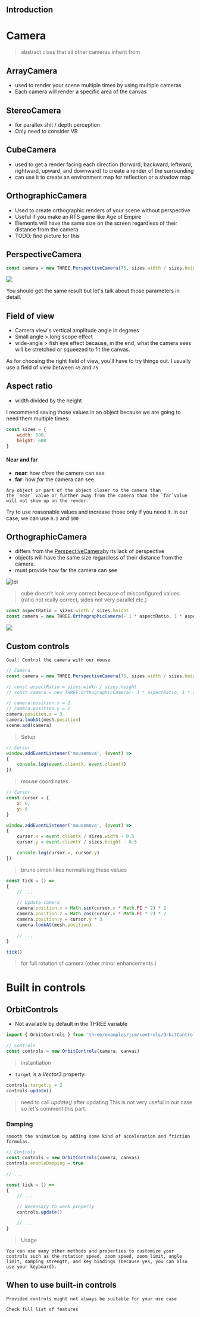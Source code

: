 ## Introduction
# Camera
> abstract class that all other cameras inherit from 

## ArrayCamera

- used to render your scene multiple times by using multiple cameras
- Each camera will render a specific area of the canvas

## StereoCamera

- for parallex shit / depth perception
- Only need to consider VR

## CubeCamera

- used to get a render facing each direction (forward, backward, leftward, rightward, upward, and downward) to create a render of the surrounding
- can use it to create an environment map for reflection or a shadow map

## OrthographicCamera

- Used to create orthographic renders of your scene without perspective
- Useful if you make an RTS game like Age of Empire
- Elements will have the same size on the screen regardless of their distance from the camera
- TODO: find picture for this

## PerspectiveCamera

```javascript
const camera = new THREE.PerspectiveCamera(75, sizes.width / sizes.height, 1, 100)
```

![](https://threejs-journey.com/assets/lessons/7/000.png)

You should get the same result but let's talk about those parameters in detail.

## Field of view

- Camera view's vertical amplitude angle in degrees
- Small angle >  long scope effect
- wide-angle > fish eye effect because, in the end, what the camera sees will be stretched or squeezed to fit the canvas.

As for choosing the right field of view, you'll have to try things out. I usually use a field of view between `45` and `75`

## Aspect ratio
- width divided by the height

I recommend saving those values in an object because we are going to need them multiple times:

```javascript
const sizes = {
    width: 800,
    height: 600
}
```

#### Near and far  [](https://threejs-journey.com/lessons/transform-objects#near-and-far)

- **near**: how _close_ the camera can see
- **far**:  how _far_ the camera can see
```
Any object or part of the object closer to the camera than the `near` value or further away from the camera than the `far`value will not show up on the render.

```

Try to use reasonable values and increase those only if you need it. In our case, we can use `0.1` and `100`

## OrthographicCamera
- differs from the [PerspectiveCamera](https://threejs.org/docs/#api/en/cameras/PerspectiveCamera)by its lack of perspective
- objects will have the same size regardless of their distance from the camera.
- must provide how far the camera can see 

![lol](https://threejs-journey.com/assets/lessons/7/002.png)
> cube doesn’t look very correct because of misconfigured values (ratio not really correct, sides not very parallel etc.)

```javascript
const aspectRatio = sizes.width / sizes.height
const camera = new THREE.OrthographicCamera(- 1 * aspectRatio, 1 * aspectRatio, 1, - 1, 0.1, 100)
```

![](https://threejs-journey.com/assets/lessons/7/003.png)

## Custom controls

```
Goal: Control the camera with our mouse
```

```javascript
// Camera
const camera = new THREE.PerspectiveCamera(75, sizes.width / sizes.height, 1, 1000)

// const aspectRatio = sizes.width / sizes.height
// const camera = new THREE.OrthographicCamera(- 1 * aspectRatio, 1 * aspectRatio, 1, - 1, 0.1, 100)

// camera.position.x = 2
// camera.position.y = 2
camera.position.z = 3
camera.lookAt(mesh.position)
scene.add(camera)
```
> Setup

```javascript
// Cursor
window.addEventListener('mousemove', (event) =>
{
    console.log(event.clientX, event.clientY)
})
```
> mouse coordinates 

```javascript
// Cursor
const cursor = {
    x: 0,
    y: 0
}

window.addEventListener('mousemove', (event) =>
{
    cursor.x = event.clientX / sizes.width - 0.5
    cursor.y = event.clientY / sizes.height - 0.5

    console.log(cursor.x, cursor.y)
})
```
> bruno simon likes normalising these values

```javascript
const tick = () =>
{
    // ...

    // Update camera
    camera.position.x = Math.sin(cursor.x * Math.PI * 2) * 2
    camera.position.z = Math.cos(cursor.x * Math.PI * 2) * 2
    camera.position.y = cursor.y * 3
    camera.lookAt(mesh.position)

    // ...
}

tick()
```
> for full rotation of camera (other minor enhancements )
# Built in controls
## OrbitControls
- Not available by default in the THREE variable

```javascript
import { OrbitControls } from 'three/examples/jsm/controls/OrbitControls.js'
```

```javascript
// Controls
const controls = new OrbitControls(camera, canvas)
```
> instantiation

- `target` is a *Vector3* property.

```javascript
controls.target.y = 2
controls.update()
```
> need to call _update()_ after updating
This is not very useful in our case so let's comment this part.

### Damping

```
smooth the animation by adding some kind of acceleration and friction formulas.
```

```javascript
// Controls
const controls = new OrbitControls(camera, canvas)
controls.enableDamping = true

// ...

const tick = () =>
{
    // ...

    // Necessary to work properly
    controls.update()

    // ...
}
```
> Usage

```
You can use many other methods and properties to customize your controls such as the rotation speed, zoom speed, zoom limit, angle limit, damping strength, and key bindings (because yes, you can also use your keyboard).
```


## When to use built-in controls
```
Provided controls might not always be suitable for your use case

Check full list of features
```